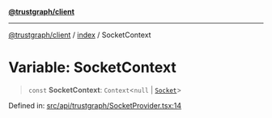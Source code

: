 [**@trustgraph/client**](../../README.md)

***

[@trustgraph/client](../../README.md) / [index](../README.md) / SocketContext

# Variable: SocketContext

> `const` **SocketContext**: `Context`\<`null` \| [`Socket`](../../api/trustgraph/trustgraph-socket/interfaces/Socket.md)\>

Defined in: [src/api/trustgraph/SocketProvider.tsx:14](https://github.com/trustgraph-ai/trustgraph-ts-client/blob/edcc8c01cf9c2f58c76719d5d2aa7058546360d9/src/api/trustgraph/SocketProvider.tsx#L14)
